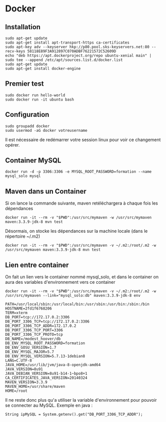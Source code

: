 # Docker

## Installation 
```
sudo apt-get update
sudo apt-get install apt-transport-https ca-certificates
sudo apt-key adv --keyserver hkp://p80.pool.sks-keyservers.net:80 --recv-keys 58118E89F3A912897C070ADBF76221572C52609D
echo "deb https://apt.dockerproject.org/repo ubuntu-xenial main" | sudo tee --append /etc/apt/sources.list.d/docker.list
sudo apt-get update
sudo apt-get install docker-engine
```

## Premier test
```
sudo docker run hello-world
sudo docker run -it ubuntu bash
```

## Configuration 
```
sudo groupadd docker
sudo usermod -aG docker votreusername
```

Il est nécessaire de redémarrer votre session linux pour voir ce changement opérer.


## Container MySQL
```
docker run -d -p 3306:3306 -e MYSQL_ROOT_PASSWORD=formation --name mysql_solo mysql
```

## Maven dans un Container
Si on lance la commande suivante, maven retéléchargera à chaque fois les dépendances
```
docker run -it --rm -v "$PWD":/usr/src/mymaven -w /usr/src/mymaven maven:3.3.9-jdk-8 mvn test
```
Désormais, on stocke les dépendances sur la machine locale (dans le répertoire ~/.m2)
```
docker run -it --rm -v "$PWD":/usr/src/mymaven -v ~/.m2:/root/.m2 -w /usr/src/mymaven maven:3.3.9-jdk-8 mvn test
```

## Lien entre container
On fait un lien vers le container nommé mysql_solo, et dans le container on aura des variables d'environnement vers ce container
```
docker run -it --rm -v "$PWD":/usr/src/mymaven -v ~/.m2:/root/.m2 -w /usr/src/mymaven --link="mysql_solo:db" maven:3.3.9-jdk-8 env

PATH=/usr/local/sbin:/usr/local/bin:/usr/sbin:/usr/bin:/sbin:/bin
HOSTNAME=2fd1f6768206
TERM=xterm
DB_PORT=tcp://172.17.0.2:3306
DB_PORT_3306_TCP=tcp://172.17.0.2:3306
DB_PORT_3306_TCP_ADDR=172.17.0.2
DB_PORT_3306_TCP_PORT=3306
DB_PORT_3306_TCP_PROTO=tcp
DB_NAME=/modest_hoover/db
DB_ENV_MYSQL_ROOT_PASSWORD=formation
DB_ENV_GOSU_VERSION=1.7
DB_ENV_MYSQL_MAJOR=5.7
DB_ENV_MYSQL_VERSION=5.7.13-1debian8
LANG=C.UTF-8
JAVA_HOME=/usr/lib/jvm/java-8-openjdk-amd64
JAVA_VERSION=8u91
JAVA_DEBIAN_VERSION=8u91-b14-1~bpo8+1
CA_CERTIFICATES_JAVA_VERSION=20140324
MAVEN_VERSION=3.3.9
MAVEN_HOME=/usr/share/maven
HOME=/root
```
Il ne reste donc plus qu'a utiliser la variable d'environnement pour pouvoir se connecter au MySQL.
Exemple en java :
```
String ipMySQL = System.getenv().get("DB_PORT_3306_TCP_ADDR");
```